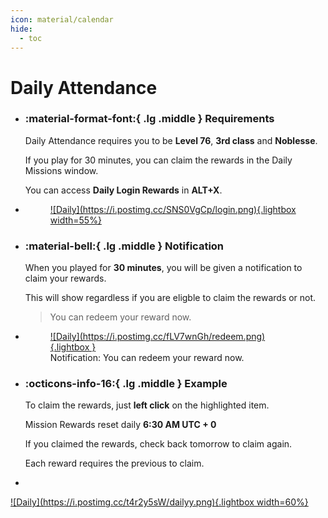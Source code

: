 ```yaml
---
icon: material/calendar
hide:
  - toc
---
```

<style>
hr {
    border-bottom: 2px solid var(--md-primary-fg-color);
    border-top: 2px solid var(--md-primary-fg-color);
    background-color: var(--md-primary-fg-color);
}
</style>
# Daily Attendance

<div class="grid cards" markdown>

- ### :material-format-font:{ .lg .middle } __Requirements__

    Daily Attendance requires you to be **Level 76**, **3rd class** and **Noblesse**.
    
    If you play for 30 minutes, you can claim the rewards in the Daily Missions window.

    You can access **Daily Login Rewards** in **ALT+X**.

- <figure markdown>
    <a href="https://postimg.cc/23KXSF0H">
    ![Daily](https://i.postimg.cc/SNS0VgCp/login.png){.lightbox width=55%}
    </a>
    </figure>

-  ### :material-bell:{ .lg .middle } __Notification__

    When you played for **30 minutes**, you will be given a notification to claim your rewards.

    This will show regardless if you are eligble to claim the rewards or not.

    > You can redeem your reward now.

- <figure markdown>
    <a href="https://postimg.cc/Q9rKbPN6">
    ![Daily](https://i.postimg.cc/fLV7wnGh/redeem.png){.lightbox }
    </a>
    <figcaption>Notification: You can redeem your reward now.</figure>
    </figure>
- ### :octicons-info-16:{ .lg .middle } __Example__

    To claim the rewards, just **left click** on the highlighted item.

    Mission Rewards reset daily **6:30 AM UTC + 0**

    If you claimed the rewards, check back tomorrow to claim again.

    Each reward requires the previous to claim.

- <figure markdown>
<a href="https://postimg.cc/HryQ9b4k">
    ![Daily](https://i.postimg.cc/t4r2y5sW/dailyy.png){.lightbox width=60%}
</a>
</figure>


</div>

